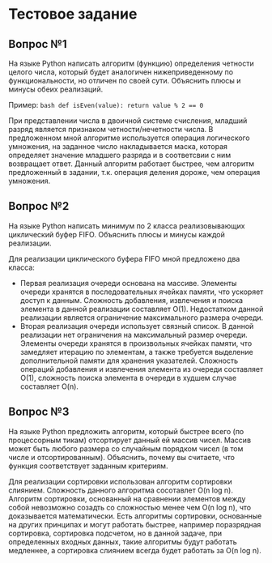 # Тестовое задание

## Вопрос №1
На языке Python написать алгоритм (функцию) определения четности целого числа, который будет аналогичен нижеприведенному по функциональности, но отличен по своей сути. Объяснить плюсы и минусы обеих реализаций. 
  
Пример:
    ```bash
    def isEven(value):
        return value % 2 == 0
    ```
  
При представлении числа в двоичной системе счисления, младший разряд
является признаком четности/нечетности числа. В предложенном мной алгоритме
используется операция логического умножения, на заданное число накладывается
маска, которая определяет значение младшего разряда и в соответсвии с ним
возвращает ответ.
Данный алгоритм работает быстрее, чем алгоритм предложенный в задании, т.к.
операция деления дороже, чем операция умножения.  

## Вопрос №2
На языке Python написать минимум по 2 класса реализовывающих циклический буфер FIFO. Объяснить плюсы и минусы каждой реализации.
  
Для реализации циклического буфера FIFO мной предложено два класса:
- Первая реализация очереди основана на массиве.
Элементы очереди хранятся в последовательных ячейках
памяти, что ускоряет доступ к данным. Сложность добавления,
извлечения и поиска элемента в данной реализации составляет O(1).
Недостатком данной реализации является ограничение максимального размера
очереди.
- Вторая реализация очереди использует связный список.
В данной реализации нет ограничения на максимальный размер очереди.
Элементы очереди хранятся в произвольных ячейках памяти, что замедляет
итерацию по элементам, а также требуется выделение дополнительной памяти
для хранения указателей.
Сложность операций добавления и извлечения элемента из очереди составляет
O(1), сложность поиска элемента в очереди в худшем случае составляет O(n).  


## Вопрос №3
На языке Python предложить алгоритм, который быстрее всего (по процессорным тикам) отсортирует данный ей массив чисел. Массив может быть любого размера со случайным порядком чисел (в том числе и отсортированным). Объяснить, почему вы считаете, что функция соответствует заданным критериям.
  
Для реализации сортировки использован алгоритм сортировки
слиянием. Сложность данного алгоритма сосотавлет O(n log n).
Алгоритм сортировки, основанный на сравнении элементов между собой
невозможно созадть со сложностью менее чем O(n log n), что доказывается
математически.
Есть алгоритмы сортировки, основанные на других принципах и могут работать
быстрее, например поразрядная сортировка, сортировка подсчетом,
но в данной задаче, при определенных входных данных, такие алгоритмы
будут работать медленнее, а сортировка слиянием всегда будет работать за
O(n log n).
